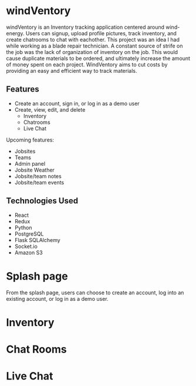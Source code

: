 # windVentory

windVentory is an Inventory tracking application centered around wind-energy. Users can signup, upload profile pictures, track inventory, and create chatrooms to chat with eachother. 
This project was an idea I had while working as a blade repair technician. A constant source of strife on the job was the lack of organization of inventory on the job.
This would cause duplicate materials to be ordered, and ultimately increase the amount of money spent on each project.
WindVentory aims to cut costs by providing an easy and efficient way to track materials.

## Features
- Create an account, sign in, or log in as a demo user
- Create, view, edit, and delete
   - Inventory
   - Chatrooms
   - Live Chat

Upcoming features: 
- Jobsites
- Teams
- Admin panel
- Jobsite Weather
- Jobsite/team notes
- Jobsite/team events

## Technologies Used
- React
- Redux 
- Python
- PostgreSQL
- Flask SQLAlchemy
- Socket.io
- Amazon S3


# Splash page
From the splash page, users can choose to create an account, log into an existing account, or log in as a demo user.


# Inventory


# Chat Rooms

# Live Chat 
